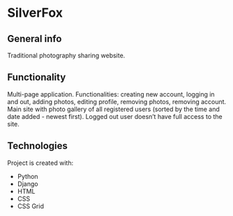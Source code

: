 # SilverFox

## General info

Traditional photography sharing website.

## Functionality

Multi-page application. Functionalities: creating new account, logging in and out, adding photos, editing profile, removing photos, removing account. Main site with photo gallery of all registered users (sorted by the time
and date added - newest first). Logged out user doesn’t have full access to the site.

## Technologies

Project is created with:

- Python
- Django
- HTML
- CSS
- CSS Grid
